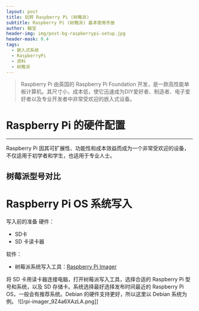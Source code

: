 ```yaml
---
layout: post
title: 玩转 Raspberry Pi (树莓派)
subtitle: Raspberry Pi (树莓派) 基本使用手册
author: 翰宝
header-img: img/post-bg-raspberrypi-setup.jpg
header-mask: 0.4
tags:
  - 嵌入式系统
  - RaspberryPi
  - 资料
  - 树莓派
---
```


> Raspberry Pi 由英国的 Raspberry Pi Foundation 开发，是一款高性能单板计算机。其尺寸小，成本低，使它迅速成为DIY爱好者、制造者、电子爱好者以及专业开发者中非常受欢迎的嵌入式设备。

# Raspberry Pi 的硬件配置
---
Raspberry Pi 因其可扩展性、功能性和成本效益而成为一个非常受欢迎的设备，不仅适用于初学者和学生，也适用于专业人士。

## 树莓派型号对比




# Raspberry Pi OS 系统写入

写入前的准备
硬件：
- SD卡
- SD 卡读卡器

软件：
- 树莓派系统写入工具：[Raspberry Pi Imager](https://www.raspberrypi.com/software/)

将 SD 卡用读卡器连接电脑，打开树莓派写入工具，选择合适的 Raspberry Pi 型号和系统，以及 SD 存储卡。系统选择最好选择发布时间最近的 Raspberry Pi OS，一般会有推荐系统。Debian 的硬件支持更好，所以这里以 Debian 系统为例。
![[rpi-imager_9Z4a6XAzLA.png]]
